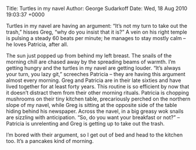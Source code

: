 Title: Turtles in my navel
Author: George Sudarkoff
Date: Wed, 18 Aug 2010 19:03:37 +0000

Turtles in my navel are having an argument: “It’s not my turn to take out the trash,” hisses Greg, “why do you insist that it is?” A vein on his right temple is pulsing a steady 60 beats per minute; he manages to stay mostly calm – he loves Patricia, after all.

The sun just popped up from behind my left breast. The snails of the morning chill are chased away by the spreading beams of warmth. I’m getting hungry and the turtles in my navel are getting louder. “It’s always your turn, you lazy git,” screeches Patricia – they are having this argument almost every morning. Greg and Patricia are in their late sixties and have lived together for at least forty years. This routine is so efficient by now that it doesn’t distract them from their other morning rituals. Patricia is chopping mushrooms on their tiny kitchen table, precariously perched on the northern slope of my navel, while Greg is sitting at the opposite side of the table hiding behind his newspaper. Across the navel, in a big greasy wok snails are sizzling with anticipation. “So, do you want your breakfast or not?” – Patricia is unrelenting and Greg is getting up to take out the trash.

I’m bored with their argument, so I get out of bed and head to the kitchen too. It’s a pancakes kind of morning.
